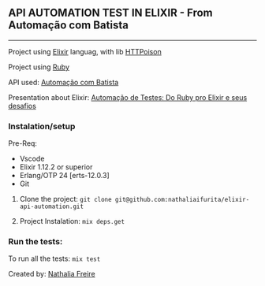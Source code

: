 ## API AUTOMATION TEST IN ELIXIR - From Automação com Batista
--------

Project using [Elixir](https://github.com/elixir-lang/ex_doc) languag, with lib [HTTPoison](https://github.com/edgurgel/httpoison)

Project using [Ruby](https://github.com/nathaliaifurita/ruby-api-automation)

API used: [Automação com Batista](https://automacaocombatista.herokuapp.com/apibatista/sobre_api)

Presentation about Elixir: [Automação de Testes: Do Ruby pro Elixir e seus desafios](https://docs.google.com/presentation/d/1KHbc12bHLCW0HN7gJ5Kq21fY5QPkr2sz-02sX1CXCF4/edit#slide=id.ge81dbaafa3_0_143)

### Instalation/setup

Pre-Req:
- Vscode
- Elixir 1.12.2 or superior
- Erlang/OTP 24 [erts-12.0.3] 
- Git

1. Clone the project:
```git clone git@github.com:nathaliaifurita/elixir-api-automation.git```

2. Project Instalation:
 ```mix deps.get```

### Run the tests:

To run all the tests:
```mix test```

Created by: [Nathalia Freire](https://github.com/nathaliaifurita)
